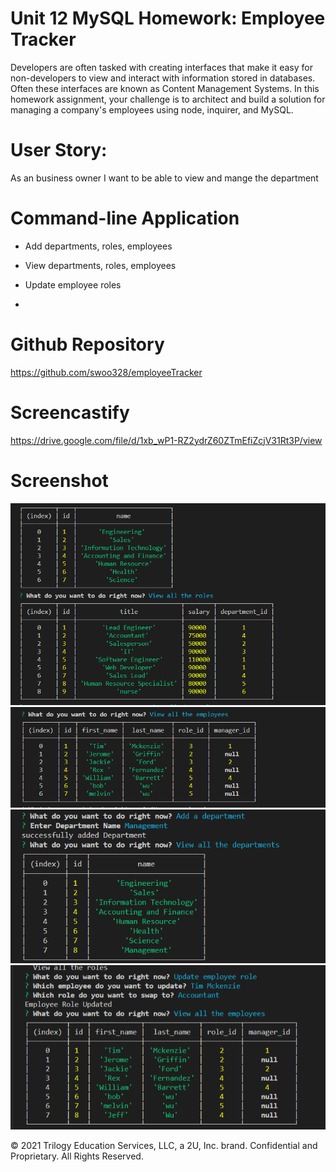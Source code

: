 # Unit 12 MySQL Homework: Employee Tracker

Developers are often tasked with creating interfaces that make it easy for non-developers to view and interact with information stored in databases. Often these interfaces are known as Content Management Systems. In this homework assignment, your challenge is to architect and build a solution for managing a company's employees using node, inquirer, and MySQL.

# User Story:
As an business owner I want to be able to view and mange the department

# Command-line Application
* Add departments, roles, employees

* View departments, roles, employees

* Update employee roles
* 
# Github Repository 
https://github.com/swoo328/employeeTracker

# Screencastify
https://drive.google.com/file/d/1xb_wP1-RZ2ydrZ60ZTmEfiZcjV31Rt3P/view

# Screenshot
![](screenshot1.PNG)
![](screenshot2.PNG)
![](screenshot5.PNG)
![](screenshot6.PNG)

© 2021 Trilogy Education Services, LLC, a 2U, Inc. brand. Confidential and Proprietary. All Rights Reserved.
